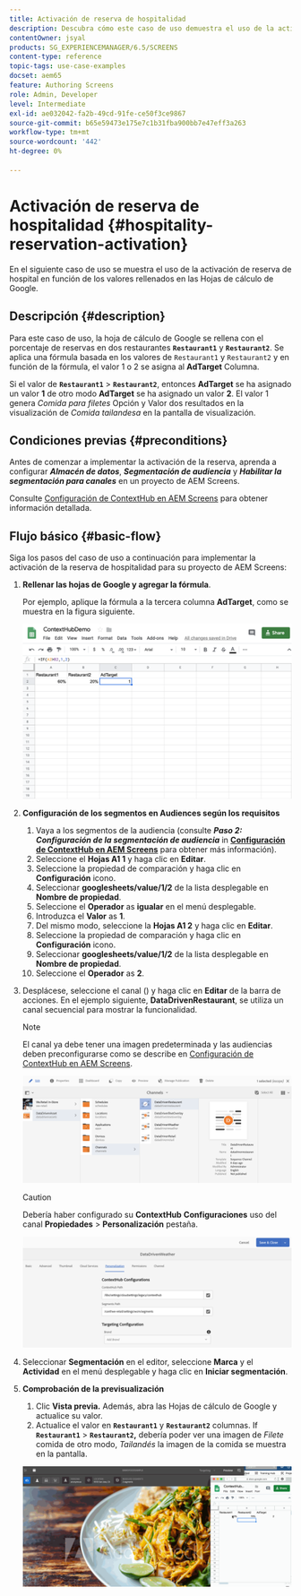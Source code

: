```yaml
---
title: Activación de reserva de hospitalidad
description: Descubra cómo este caso de uso demuestra el uso de la activación de reserva de hospitalidad en función de los valores rellenados en Hojas de cálculo de Google.
contentOwner: jsyal
products: SG_EXPERIENCEMANAGER/6.5/SCREENS
content-type: reference
topic-tags: use-case-examples
docset: aem65
feature: Authoring Screens
role: Admin, Developer
level: Intermediate
exl-id: ae032042-fa2b-49cd-91fe-ce50f3ce9867
source-git-commit: b65e59473e175e7c1b31fba900bb7e47eff3a263
workflow-type: tm+mt
source-wordcount: '442'
ht-degree: 0%

---
```


# Activación de reserva de hospitalidad {#hospitality-reservation-activation}

En el siguiente caso de uso se muestra el uso de la activación de reserva de hospital en función de los valores rellenados en las Hojas de cálculo de Google.

## Descripción {#description}

Para este caso de uso, la hoja de cálculo de Google se rellena con el porcentaje de reservas en dos restaurantes **`Restaurant1`** y **`Restaurant2`**. Se aplica una fórmula basada en los valores de `Restaurant1` y `Restaurant2` y en función de la fórmula, el valor 1 o 2 se asigna al **AdTarget** Columna.

Si el valor de **`Restaurant1`** > **`Restaurant2`**, entonces **AdTarget** se ha asignado un valor **1** de otro modo **AdTarget** se ha asignado un valor **2**. El valor 1 genera *Comida para filetes* Opción y Valor dos resultados en la visualización de *Comida tailandesa* en la pantalla de visualización.

## Condiciones previas {#preconditions}

Antes de comenzar a implementar la activación de la reserva, aprenda a configurar ***Almacén de datos***, ***Segmentación de audiencia*** y ***Habilitar la segmentación para canales*** en un proyecto de AEM Screens.

Consulte [Configuración de ContextHub en AEM Screens](configuring-context-hub.md) para obtener información detallada.

## Flujo básico {#basic-flow}

Siga los pasos del caso de uso a continuación para implementar la activación de la reserva de hospitalidad para su proyecto de AEM Screens:

1. **Rellenar las hojas de Google y agregar la fórmula**.

   Por ejemplo, aplique la fórmula a la tercera columna **AdTarget**, como se muestra en la figura siguiente.

   ![screen_shot_2019-04-29at94132am](assets/screen_shot_2019-04-29at94132am.png)

1. **Configuración de los segmentos en Audiences según los requisitos**

   1. Vaya a los segmentos de la audiencia (consulte ***Paso 2: Configuración de la segmentación de audiencia*** in **[Configuración de ContextHub en AEM Screens](configuring-context-hub.md)** para obtener más información).
   1. Seleccione el **Hojas A1 1** y haga clic en **Editar**.
   1. Seleccione la propiedad de comparación y haga clic en **Configuración** icono.
   1. Seleccionar **googlesheets/value/1/2** de la lista desplegable en **Nombre de propiedad**.
   1. Seleccione el **Operador** as **igualar** en el menú desplegable.
   1. Introduzca el **Valor** as **1**.
   1. Del mismo modo, seleccione la **Hojas A1 2** y haga clic en **Editar**.
   1. Seleccione la propiedad de comparación y haga clic en **Configuración** icono.
   1. Seleccionar **googlesheets/value/1/2** de la lista desplegable en **Nombre de propiedad**.
   1. Seleccione el **Operador** as **2**.

1. Desplácese, seleccione el canal () y haga clic en **Editar** de la barra de acciones. En el ejemplo siguiente, **DataDrivenRestaurant**, se utiliza un canal secuencial para mostrar la funcionalidad.

   >[!NOTE]
   >
   >El canal ya debe tener una imagen predeterminada y las audiencias deben preconfigurarse como se describe en [Configuración de ContextHub en AEM Screens](configuring-context-hub.md).

   ![screen_shot_2019-05-08at14652pm](assets/screen_shot_2019-05-08at14652pm.png)

   >[!CAUTION]
   >
   >Debería haber configurado su **ContextHub** **Configuraciones** uso del canal **Propiedades** > **Personalización** pestaña.

   ![screen_shot_2019-05-08a114106m](assets/screen_shot_2019-05-08at114106am.png)

1. Seleccionar **Segmentación** en el editor, seleccione **Marca** y el **Actividad** en el menú desplegable y haga clic en **Iniciar segmentación**.
1. **Comprobación de la previsualización**

   1. Clic **Vista previa.** Además, abra las Hojas de cálculo de Google y actualice su valor.
   1. Actualice el valor en **`Restaurant1`** y **`Restaurant2`** columnas. If **`Restaurant1`** > **`Restaurant2`,** debería poder ver una imagen de *Filete* comida de otro modo, *Tailandés* la imagen de la comida se muestra en la pantalla.

   ![result5](assets/result5.gif)
